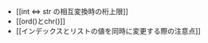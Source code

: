 <!-- QueryToSerialize: LIST FROM "04_Article" where contains(tags, "Python") SORT file.title ASC -->
<!-- SerializedQuery: LIST FROM "04_Article" where contains(tags, "Python") SORT file.title ASC -->
- [[int ⇔ str の相互変換時の桁上限]]
- [[ord()とchr()]]
- [[インデックスとリストの値を同時に変更する際の注意点]]
<!-- SerializedQuery END -->
